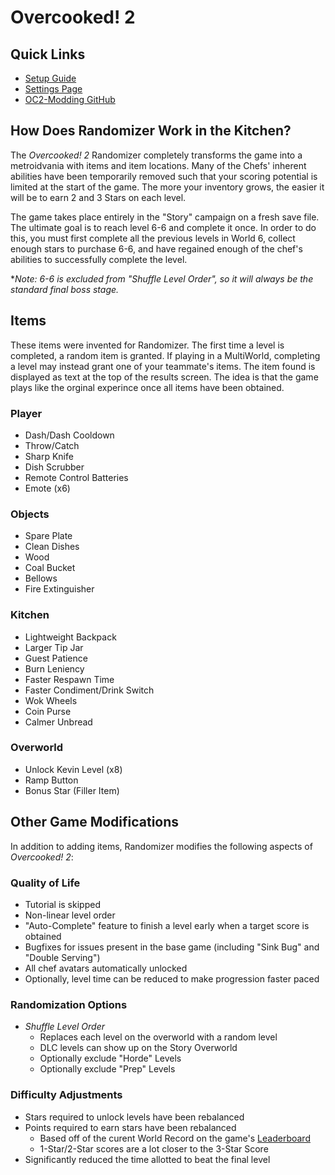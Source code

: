 # Overcooked! 2

## Quick Links
- [Setup Guide](../../../../tutorial/Overcooked!%202/setup/en)
- [Settings Page](../../../../games/Overcooked!%202/player-settings)
- [OC2-Modding GitHub](https://github.com/toasterparty/oc2-modding)

## How Does Randomizer Work in the Kitchen?

The *Overcooked! 2* Randomizer completely transforms the game into a metroidvania with items and item locations. Many of the Chefs' inherent abilities have been temporarily removed such that your scoring potential is limited at the start of the game. The more your inventory grows, the easier it will be to earn 2 and 3 Stars on each level.

The game takes place entirely in the "Story" campaign on a fresh save file. The ultimate goal is to reach level 6-6 and complete it once. In order to do this, you must first complete all the previous levels in World 6, collect enough stars to purchase 6-6, and have regained enough of the chef's abilities to successfully complete the level.

**Note: 6-6 is excluded from "Shuffle Level Order", so it will always be the standard final boss stage.*

## Items

These items were invented for Randomizer. The first time a level is completed, a random item is granted. If playing in a MultiWorld, completing a level may instead grant one of your teammate's items. The item found is displayed as text at the top of the results screen. The idea is that the game plays like the orginal experince once all items have been obtained.

### Player
- Dash/Dash Cooldown
- Throw/Catch
- Sharp Knife
- Dish Scrubber 
- Remote Control Batteries
- Emote (x6)

### Objects
- Spare Plate
- Clean Dishes
- Wood
- Coal Bucket
- Bellows
- Fire Extinguisher

### Kitchen
- Lightweight Backpack
- Larger Tip Jar
- Guest Patience
- Burn Leniency
- Faster Respawn Time
- Faster Condiment/Drink Switch
- Wok Wheels
- Coin Purse
- Calmer Unbread

### Overworld
- Unlock Kevin Level (x8)
- Ramp Button
- Bonus Star (Filler Item)

## Other Game Modifications

In addition to adding items, Randomizer modifies the following aspects of *Overcooked! 2*:

### Quality of Life
- Tutorial is skipped
- Non-linear level order
- "Auto-Complete" feature to finish a level early when a target score is obtained
- Bugfixes for issues present in the base game (including "Sink Bug" and "Double Serving")
- All chef avatars automatically unlocked
- Optionally, level time can be reduced to make progression faster paced

### Randomization Options

- *Shuffle Level Order*
    - Replaces each level on the overworld with a random level
    - DLC levels can show up on the Story Overworld
    - Optionally exclude "Horde" Levels
    - Optionally exclude "Prep" Levels

### Difficulty Adjustments
- Stars required to unlock levels have been rebalanced
- Points required to earn stars have been rebalanced
    - Based off of the curent World Record on the game's [Leaderboard](https://overcooked.greeny.dev)
    - 1-Star/2-Star scores are a lot closer to the 3-Star Score
- Significantly reduced the time allotted to beat the final level
